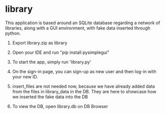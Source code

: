 # library
This application is based around an SQLite database regarding a network of libraries, along with a GUI environment, with fake data inserted through python.

1) Export library.zip as library

2) Open your IDE and run "pip install pysimplegui"

3) To start the app, simply run 'library.py'

4) On the sign-in page, you can sign-up as new user and then log-in with your new ID.

5) insert_files are not needed now, because we have already added data from the files in library_data in the DB. They are here to showcase how we inserted the fake data into the DB

6) To view the DB, open library.db on DB Browser
